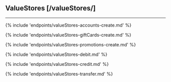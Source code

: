## ValueStores [/valueStores/]

---
{% include 'endpoints/valueStores-accounts-create.md' %}

{% include 'endpoints/valueStores-giftCards-create.md' %}

{% include 'endpoints/valueStores-promotions-create.md' %}

{% include 'endpoints/valueStores-debit.md' %}

{% include 'endpoints/valueStores-credit.md' %}

{% include 'endpoints/valueStores-transfer.md' %}
